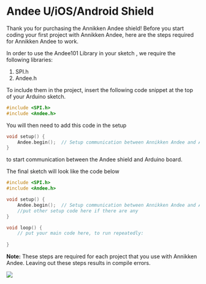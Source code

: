# Andee U/iOS/Android Shield

Thank you for purchasing the Annikken Andee shield! Before you start coding your first project with Annikken Andee, here are the steps required for Annikken Andee to work.

In order to use the Andee101 Library in your sketch , we require the following libraries:

1. SPI.h
2. Andee.h

To include them in the project, insert the following code snippet at the top of your Arduino sketch.

```cpp
#include <SPI.h>
#include <Andee.h>
```

You will then need to add this code in the setup

```cpp
void setup() {
    Andee.begin();  // Setup communication between Annikken Andee and Arduino
}
```
to start communication between the Andee shield and Arduino board.

The final sketch will look like the code below 

```cpp
#include <SPI.h>
#include <Andee.h>

void setup() {
    Andee.begin();  // Setup communication between Annikken Andee and Arduino
	//put other setup code here if there are any
}

void loop() {
	// put your main code here, to run repeatedly:
	
}
```

**Note:** These steps are required for each project that you use with Annikken Andee. Leaving out these steps results in compile errors.

![](/assets/getting-started/gb-andee-boards.png)